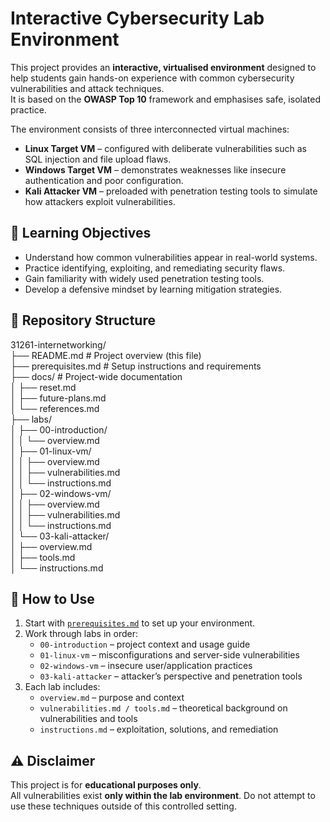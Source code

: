 # Interactive Cybersecurity Lab Environment

This project provides an **interactive, virtualised environment** designed to help students gain hands-on experience with common cybersecurity vulnerabilities and attack techniques.  
It is based on the **OWASP Top 10** framework and emphasises safe, isolated practice.

The environment consists of three interconnected virtual machines:
- **Linux Target VM** – configured with deliberate vulnerabilities such as SQL injection and file upload flaws.
- **Windows Target VM** – demonstrates weaknesses like insecure authentication and poor configuration.
- **Kali Attacker VM** – preloaded with penetration testing tools to simulate how attackers exploit vulnerabilities.

## 🎯 Learning Objectives
- Understand how common vulnerabilities appear in real-world systems.
- Practice identifying, exploiting, and remediating security flaws.
- Gain familiarity with widely used penetration testing tools.
- Develop a defensive mindset by learning mitigation strategies.

## 📂 Repository Structure
31261-internetworking/  
├── README.md # Project overview (this file)  
├── prerequisites.md # Setup instructions and requirements  
├── docs/ # Project-wide documentation  
│ ├── reset.md  
│ ├── future-plans.md  
│ └── references.md  
├── labs/  
│ ├── 00-introduction/  
│ │ └── overview.md  
│ ├── 01-linux-vm/  
│ │ ├── overview.md  
│ │ ├── vulnerabilities.md  
│ │ └── instructions.md  
│ ├── 02-windows-vm/  
│ │ ├── overview.md  
│ │ ├── vulnerabilities.md  
│ │ └── instructions.md  
│ └── 03-kali-attacker/  
│   ├── overview.md  
│   ├── tools.md  
│   └── instructions.md  

## 🚀 How to Use
1. Start with [`prerequisites.md`](./prerequisites.md) to set up your environment.
2. Work through labs in order:
   - `00-introduction` – project context and usage guide  
   - `01-linux-vm` – misconfigurations and server-side vulnerabilities  
   - `02-windows-vm` – insecure user/application practices  
   - `03-kali-attacker` – attacker’s perspective and penetration tools  
3. Each lab includes:
   - `overview.md` – purpose and context  
   - `vulnerabilities.md / tools.md` – theoretical background on vulnerabilities and tools  
   - `instructions.md` – exploitation, solutions, and remediation  

## ⚠️ Disclaimer
This project is for **educational purposes only**.  
All vulnerabilities exist **only within the lab environment**. Do not attempt to use these techniques outside of this controlled setting.

